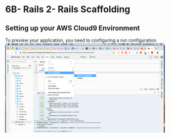# 6B- Rails 2- Rails Scaffolding

## Setting up your AWS Cloud9 Environment

To preview your application, you need to configuring a run configuration
![Screenshot of run configuration setup](../assets/run-config1.png)
